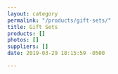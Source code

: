 ```yaml
---
layout: category
permalink: "/products/gift-sets/"
title: Gift Sets
products: []
photos: []
suppliers: []
date: 2019-03-29 18:15:59 -0500

---
```

